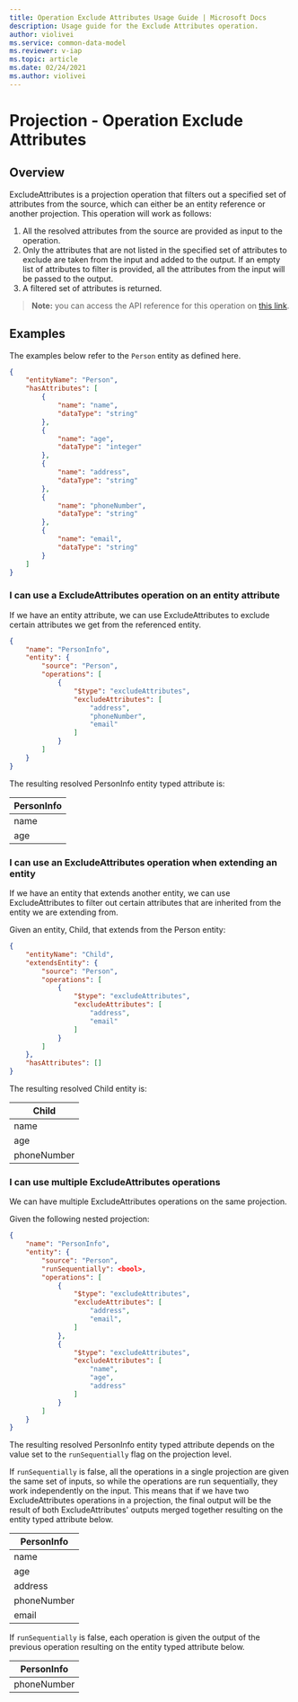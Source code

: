 ```yaml
---
title: Operation Exclude Attributes Usage Guide | Microsoft Docs
description: Usage guide for the Exclude Attributes operation.
author: violivei
ms.service: common-data-model
ms.reviewer: v-iap 
ms.topic: article
ms.date: 02/24/2021
ms.author: violivei
---
```


# Projection - Operation Exclude Attributes

## Overview

ExcludeAttributes is a projection operation that filters out a specified set of attributes from the source, which can either be an entity reference or another projection. This operation will work as follows:

1. All the resolved attributes from the source are provided as input to the operation.
1. Only the attributes that are not listed in the specified set of attributes to exclude are taken from the input and added to the output. If an empty list of attributes to filter is provided, all the attributes from the input will be passed to the output.
1. A filtered set of attributes is returned.

> **__Note:__** you can access the API reference for this operation on [this link](../../1.0om/api-reference/cdm/projections/excludeattributes.md).

## Examples

The examples below refer to the `Person` entity as defined here.

```json
{
    "entityName": "Person",
    "hasAttributes": [
        {
            "name": "name",
            "dataType": "string"
        },
        {
            "name": "age",
            "dataType": "integer"
        },
        {
            "name": "address",
            "dataType": "string"
        },
        {
            "name": "phoneNumber",
            "dataType": "string"
        },
        {
            "name": "email",
            "dataType": "string"
        }
    ]
}
```

### I can use a ExcludeAttributes operation on an entity attribute

If we have an entity attribute, we can use ExcludeAttributes to exclude certain attributes we get from the referenced entity.

```json
{
    "name": "PersonInfo",
    "entity": {
        "source": "Person",
        "operations": [
            {
                "$type": "excludeAttributes",
                "excludeAttributes": [
                    "address",
                    "phoneNumber",
                    "email"
                ]
            }
        ]
    }
}
```

The resulting resolved PersonInfo entity typed attribute is:

|PersonInfo|
|-|
|name|
|age|

### I can use an ExcludeAttributes operation when extending an entity

If we have an entity that extends another entity, we can use ExcludeAttributes to filter out certain attributes that are inherited from the entity we are extending from.

Given an entity, Child, that extends from the Person entity:

```json
{
    "entityName": "Child",
    "extendsEntity": {
        "source": "Person",
        "operations": [
            {
                "$type": "excludeAttributes",
                "excludeAttributes": [
                    "address",
                    "email"
                ]
            }
        ]
    },
    "hasAttributes": []
}
```

The resulting resolved Child entity is:

|Child|
|-|
|name|
|age|
|phoneNumber|

### I can use multiple ExcludeAttributes operations

We can have multiple ExcludeAttributes operations on the same projection.

Given the following nested projection:

```json
{
    "name": "PersonInfo",
    "entity": {
        "source": "Person",
        "runSequentially": <bool>,
        "operations": [
            {
                "$type": "excludeAttributes",
                "excludeAttributes": [
                    "address",
                    "email",
                ]
            },
            {
                "$type": "excludeAttributes",
                "excludeAttributes": [
                    "name",
                    "age",
                    "address"
                ]
            }
        ]
    }
}
```

The resulting resolved PersonInfo entity typed attribute depends on the value set to the `runSequentially` flag on the projection level.

If `runSequentially` is false, all the operations in a single projection are given the same set of inputs, so while the operations are run sequentially, they work independently on the input. This means that if we have two ExcludeAttributes operations in a projection, the final output will be the result of both ExcludeAttributes' outputs merged together resulting on the entity typed attribute below.

|PersonInfo|
|-|
|name|
|age|
|address|
|phoneNumber|
|email|

If `runSequentially` is false, each operation is given the output of the previous operation resulting on the entity typed attribute below.

|PersonInfo|
|-|
|phoneNumber|
